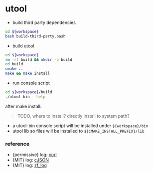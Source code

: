 utool
============


- build third party dependencies

```bash
cd ${workspace}
bash build-third-party.bash
```

- build utool

```bash
cd ${workspace}
rm -rf build && mkdir -p build
cd build
cmake ..
make && make install
```

- run console script
```sh
cd ${workspace}/build
./utool-bin --help
```


after make install:
> TODO, where to install? directly install to system path?
- a utool-bin console script will be installed under `${workspace}/bin`
- utool lib so files will be installed to `${CMAKE_INSTALL_PREFIX}/lib`


### reference
   
- {permissive} log: [curl](https://github.com/curl/curl) 
- {MIT} log: [cJSON](https://github.com/DaveGamble/cJSON) 
- {MIT} log: [zf_log](https://github.com/wonder-mice/zf_log) 
